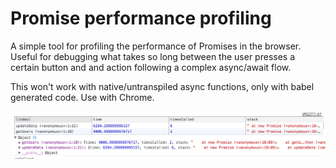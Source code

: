 # Promise performance profiling

A simple tool for profiling the performance of Promises in the browser.
Useful for debugging what takes so long between the user presses a certain button and
and action following a complex async/await flow.


This won't work with native/untranspiled async functions, only with babel generated code. Use with Chrome.

<img src="/screenshot.png" alt="Screenshot of the profiling"/>
